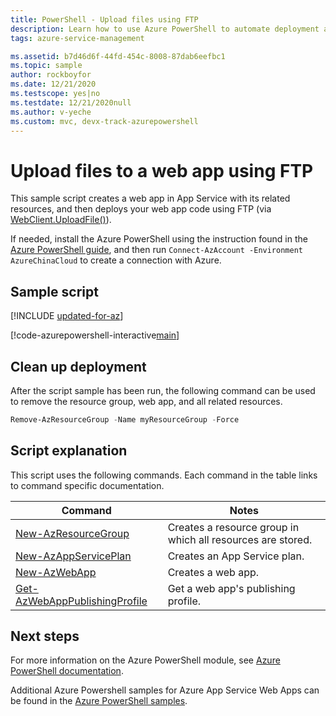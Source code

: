 ```yaml
---
title: PowerShell - Upload files using FTP
description: Learn how to use Azure PowerShell to automate deployment and management of App Service. This sample shows how to upload files to an app using FTP.
tags: azure-service-management

ms.assetid: b7d46d6f-44fd-454c-8008-87dab6eefbc1
ms.topic: sample
author: rockboyfor
ms.date: 12/21/2020
ms.testscope: yes|no
ms.testdate: 12/21/2020null
ms.author: v-yeche
ms.custom: mvc, devx-track-azurepowershell
---
```


# Upload files to a web app using FTP

This sample script creates a web app in App Service with its related resources, and then deploys your web app code using FTP (via [WebClient.UploadFile()](https://docs.microsoft.com/dotnet/api/system.net.webclient.uploadfile)).

If needed, install the Azure PowerShell using the instruction found in the [Azure PowerShell guide](https://docs.microsoft.com/powershell/azure/), and then run `Connect-AzAccount -Environment AzureChinaCloud` to create a connection with Azure.

## Sample script

[!INCLUDE [updated-for-az](../../../includes/updated-for-az.md)]

[!code-azurepowershell-interactive[main](../../../powershell_scripts/app-service/deploy-ftp/deploy-ftp.ps1?highlight=1 "Upload files to a web app using FTP")]

## Clean up deployment 

After the script sample has been run, the following command can be used to remove the resource group, web app, and all related resources.

```powershell
Remove-AzResourceGroup -Name myResourceGroup -Force
```

## Script explanation

This script uses the following commands. Each command in the table links to command specific documentation.

| Command | Notes |
|---|---|
| [New-AzResourceGroup](https://docs.microsoft.com/powershell/module/az.resources/new-azresourcegroup) | Creates a resource group in which all resources are stored. |
| [New-AzAppServicePlan](https://docs.microsoft.com/powershell/module/az.websites/new-azappserviceplan) | Creates an App Service plan. |
| [New-AzWebApp](https://docs.microsoft.com/powershell/module/az.websites/new-azwebapp) | Creates a web app. |
| [Get-AzWebAppPublishingProfile](https://docs.microsoft.com/powershell/module/az.websites/get-azwebapppublishingprofile) | Get a web app's publishing profile. |

## Next steps

For more information on the Azure PowerShell module, see [Azure PowerShell documentation](https://docs.microsoft.com/powershell/azure/).

Additional Azure Powershell samples for Azure App Service Web Apps can be found in the [Azure PowerShell samples](../samples-powershell.md).



<!-- Update_Description: new article about powershell deploy ftp -->
<!--NEW.date: 12/21/2020-->